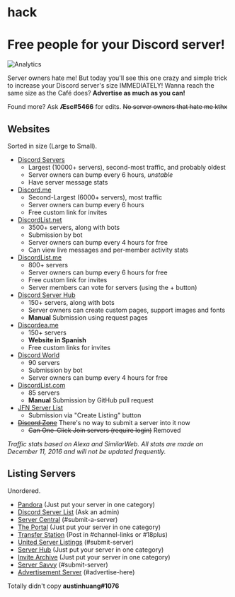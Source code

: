 # hack
# Free people for your Discord server!
![Analytics](https://ga-beacon.appspot.com/UA-88945071-1/welcome-page)

Server owners hate me! But today you'll see this one crazy and simple trick to increase your Discord server's size IMMEDIATELY! Wanna reach the same size as the Café does? **Advertise as much as you can!**

Found more? Ask __Æsc#5466__ for edits. ~~No server owners that hate me kthx~~
## Websites
Sorted in size (Large to Small).

* [Discord Servers](http://discservs.co)
  * Largest (10000+ servers), second-most traffic, and probably oldest
  * Server owners can bump every 6 hours, *unstable*
  * Have server message stats
* [Discord.me](http://discord.me)
  * Second-Largest (6000+ servers), most traffic
  * Server owners can bump every 6 hours
  * Free custom link for invites
* [DiscordList.net](http://discordlist.net)
  * 3500+ servers, along with bots
  * Submission by bot
  * Server owners can bump every 4 hours for free
  * Can view live messages and per-member activity stats
* [DiscordList.me](http://discordlist.me)
  * 800+ servers
  * Server owners can bump every 6 hours for free
  * Free custom link for invites
  * Server members can vote for servers (using the + button)
* [Discord Server Hub](http://discord.shoutwiki.com/wiki/Server_List)
  * 150+ servers, along with bots
  * Server owners can create custom pages, support images and fonts
  * **Manual** Submission using request pages
* [Discordea.me](http://discordea.me)
  * 150+ servers
  * **Website in Spanish**
  * Free custom links for invites
* [Discord World](https://discord-world.org/servers)
  * 90 servers
  * Submission by bot
  * Server owners can bump every 4 hours for free
* [DiscordList.com](http://discordlist.com)
  * 85 servers
  * **Manual** Submission by GitHub pull request
* [JFN Server List](http://justfornerds.xyz/server-directory)
  * Submission via "Create Listing" button
* ~~[Discord Zone](http://discord.zone/)~~ There's no way to submit a server into it now
  * ~~Can One-Click Join servers (require login)~~ Removed
  
*Traffic stats based on Alexa and SimilarWeb. All stats are made on December 11, 2016 and will not be updated frequently.*
## Listing Servers
Unordered.

* [Pandora](https://discord.gg/dyrnkrC) (Just put your server in one category)
* [Discord Server List](http://discord.me/list) (Ask an admin)
* [Server Central](https://discord.gg/tNBd92m) (#submit-a-server)
* [The Portal](https://discord.gg/6HtGJ98) (Just put your server in one category)
* [Transfer Station](https://discord.gg/PcJKPrd) (Post in #channel-links or #18plus)
* [United Server Listings](https://discord.gg/GM2AqsR) (#submit-server)
* [Server Hub](https://discord.gg/vYnZD6W) (Just put your server in one category)
* [Invite Archive](https://discord.gg/uebwFbf) (Just put your server in one category)
* [Server Savvy](https://discord.gg/qTgqrUA) (#submit-server)
* [Advertisement Server](https://discord.gg/3hWkzf5) (#advertise-here)


Totally didn't copy __austinhuang#1076__
